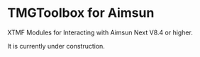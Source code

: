 # TMGToolbox for Aimsun
XTMF Modules for Interacting with Aimsun Next V8.4 or higher. 

It is currently under construction.
